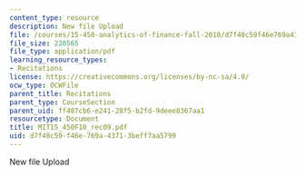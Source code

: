 ```yaml
---
content_type: resource
description: New file Upload
file: /courses/15-450-analytics-of-finance-fall-2010/d7f48c59f46e769a43713beff7aa5799_MIT15_450F10_rec09.pdf
file_size: 220565
file_type: application/pdf
learning_resource_types:
- Recitations
license: https://creativecommons.org/licenses/by-nc-sa/4.0/
ocw_type: OCWFile
parent_title: Recitations
parent_type: CourseSection
parent_uid: ff487cb6-e241-28f5-b2fd-9deee8367aa1
resourcetype: Document
title: MIT15_450F10_rec09.pdf
uid: d7f48c59-f46e-769a-4371-3beff7aa5799
---
```

New file Upload